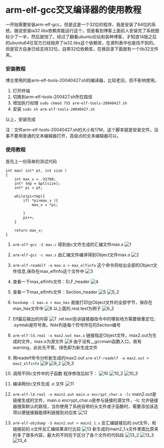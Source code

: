 # arm-elf-gcc交叉编译器的使用教程

一开始需要安装arm-elf-gcc，但是这是一个32位的程序，我是安装了64位的系统，据说安装ia32.libs依赖库能运行这个，但是看到博客上面前人安装完了系统图标少了一半，然后就怕了。经过了翻看ubuntu论坛和各种博客，才知道14版之后的ubuntu64位官方已经抛弃了ia32.libs这个依赖库，在源列表中也是找不到的。但是官方自身已经支持32位，自带32位依赖库，在根目录下面就有一个lib32文件夹。

### 安装教程

博主使用的是arm-elf-tools-20040427.sh的编译器，比较老旧，但不影响使用。

1. 打开终端
2. 切换到arm-elf-tools-200427.sh所在路径
3. 增加执行权限
	`sudo chmod 755 arm-elf-tools-20040427.sh`
4. 安装
	`sudo sh arm-elf-tools-20040427.sh`

以上，安装完成

注：文件arm-elf-tools-20040427.sh的大小有17M，这个脚本就是安装文件。没事不要用普通的文本编辑器打开，高级点的文本编辑器可以。

### 使用教程

首先上一份简单的测试代码

```
int max( int* pt, int size )
{
	int max_v = -32768;
	int* tmp = &pt[size];
	int* pi = pt;
	
	while(pi<tmp){
		if( *pi>max_v ){
			max_v = *pi;
		
		}
		pi++;
	}
	
	return max_v;	
}
```

1. `arm-elf-gcc -S max.c`
	得到由c文件生成的汇编文件max.s
	![1](http://images0.cnblogs.com/blog2015/701997/201507/211441303633071.png)

2. `arm-elf-gcc -c max.s`
	由汇编文件编译得到Object文件max.o
	![2](http://images0.cnblogs.com/blog2015/701997/201507/211442344734551.png)

3. `arm-elf-readelf -a max.o > max_elfinfo`
	这个命令将给出全部的Object文件信息,保存在max_elfinfo这个文件中
	![3](http://images0.cnblogs.com/blog2015/701997/201507/211443086447411.png)

4. 查看一下max_elfinfo文件：ELF_header
	![4](http://images0.cnblogs.com/blog2015/701997/201507/211443357542263.png)

5. 查看一下max_elfinfo文件：Section_header
	![5](http://images0.cnblogs.com/blog2015/701997/201507/211444108635437.png)
	![5_2](http://images0.cnblogs.com/blog2015/701997/201507/211444477236109.png)



6. `hexdump -C max.o > max_hex`
	直接打印出Object文件的全部字节，保存在max_hex文件中
	![6](http://images0.cnblogs.com/blog2015/701997/201507/211445129263276.png)
	以上面的.real.text为例子
	![6_2](http://images0.cnblogs.com/blog2015/701997/201507/211445554263959.png)

7. Elf最后输出的内容
	![7](http://images0.cnblogs.com/blog2015/701997/201507/211446258639194.png)
	.rel.text告诉链接器指令中的哪些地方需要做重定位;
	.symtab是符号表。Ndx列是每个符号所在的Section编号
8. `arm-elf-ld.real -o max2.out max.o`
	链接指定Object文件，max2.out为生成的文件，max.o为源文件
	![8](http://images0.cnblogs.com/blog2015/701997/201507/211447049571750.png)
	由于没有__gccmain函数入口，故有warning，此处先不管，绿色即为新生成文件
9. 用readelf命令分析新生成的max2.out
	`arm-elf-readelf -a max2.out > max2_elfinfo`
	![9](http://images0.cnblogs.com/blog2015/701997/201507/211447303489859.png)
	![9_2](http://images0.cnblogs.com/blog2015/701997/201507/211448135988913.png)
	![9_3](http://images0.cnblogs.com/blog2015/701997/201507/211448517387328.png)

10. 调用不同c文件中的子函数
	程序修改后如下：
	![10](http://images0.cnblogs.com/blog2015/701997/201507/211449421916648.png)
	![10_2](http://images0.cnblogs.com/blog2015/701997/201507/211450229881118.png)
	![10_3](http://images0.cnblogs.com/blog2015/701997/201507/211450508329109.png)

11. 编译两份c文件生成 .o 文件
	![11](http://images0.cnblogs.com/blog2015/701997/201507/211451369732148.png)

12. `arm-elf-ld.real -o main2.out main.o encrypt_char.o -lc`
	main2.out是链接生成的文件，main.o encrypt_char.o是参与链接的源文件，-lc 允许链接器搜索默认的路径，当你使用了系统自带的头文件或子函数时，需要添加该选项以便链接器能顺利链接到对应库
	![12](http://images0.cnblogs.com/blog2015/701997/201507/211452282546580.png)

13. `arm-elf-objdump -S main2.out > main2_1.s`
	反汇编链接后的.out文件，和链接前的.o文件反汇编结果进行比较
	![13](http://images0.cnblogs.com/blog2015/701997/201507/211453019267527.png)
	新生成的main2_1.s文件里面比原来的多了很多内容，最大的不同在于区分了各个文件的代码段
	![13_2](http://images0.cnblogs.com/blog2015/701997/201507/211453305665578.png)
	![13_3](http://images0.cnblogs.com/blog2015/701997/201507/211453536138603.png)
	![13_4](http://images0.cnblogs.com/blog2015/701997/201507/211454489574861.png)